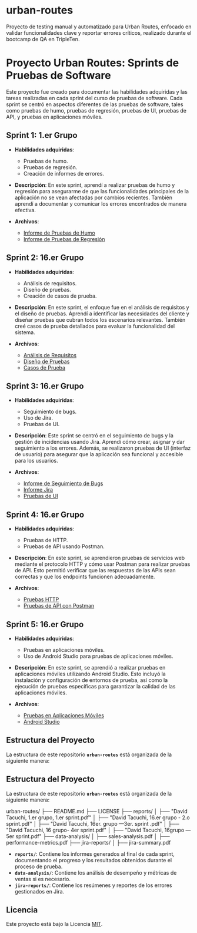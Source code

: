 # urban-routes
Proyecto de testing manual y automatizado para Urban Routes, enfocado en validar funcionalidades clave y reportar errores críticos, realizado durante el bootcamp de QA en TripleTen.
# Proyecto Urban Routes: Sprints de Pruebas de Software

Este proyecto fue creado para documentar las habilidades adquiridas y las tareas realizadas en cada sprint del curso de pruebas de software. Cada sprint se centró en aspectos diferentes de las pruebas de software, tales como pruebas de humo, pruebas de regresión, pruebas de UI, pruebas de API, y pruebas en aplicaciones móviles.

## Sprint 1: 1.er Grupo
- **Habilidades adquiridas**: 
  - Pruebas de humo.
  - Pruebas de regresión.
  - Creación de informes de errores.

- **Descripción**: En este sprint, aprendí a realizar pruebas de humo y regresión para asegurarme de que las funcionalidades principales de la aplicación no se vean afectadas por cambios recientes. También aprendí a documentar y comunicar los errores encontrados de manera efectiva.

- **Archivos**:
  - [Informe de Pruebas de Humo](reports/David%20Tacuchi,%201.er%20grupo,%201.er%20sprint.pdf)
  - [Informe de Pruebas de Regresión](reports/David%20Tacuchi,%201.er%20grupo,%201.er%20sprint.pdf)

## Sprint 2: 16.er Grupo
- **Habilidades adquiridas**:
  - Análisis de requisitos.
  - Diseño de pruebas.
  - Creación de casos de prueba.

- **Descripción**: En este sprint, el enfoque fue en el análisis de requisitos y el diseño de pruebas. Aprendí a identificar las necesidades del cliente y diseñar pruebas que cubran todos los escenarios relevantes. También creé casos de prueba detallados para evaluar la funcionalidad del sistema.

- **Archivos**:
  - [Análisis de Requisitos](reports/David%20Tacuchi,%2016.er%20grupo%20-%202.o%20sprint.pdf)
  - [Diseño de Pruebas](reports/David%20Tacuchi,%2016.er%20grupo%20-%202.o%20sprint.pdf)
  - [Casos de Prueba](reports/David%20Tacuchi,%2016.er%20grupo%20-%202.o%20sprint.pdf)

## Sprint 3: 16.er Grupo
- **Habilidades adquiridas**:
  - Seguimiento de bugs.
  - Uso de Jira.
  - Pruebas de UI.

- **Descripción**: Este sprint se centró en el seguimiento de bugs y la gestión de incidencias usando Jira. Aprendí cómo crear, asignar y dar seguimiento a los errores. Además, se realizaron pruebas de UI (interfaz de usuario) para asegurar que la aplicación sea funcional y accesible para los usuarios.

- **Archivos**:
  - [Informe de Seguimiento de Bugs](reports/David%20Tacuchi,%2016er.%20grupo%20—3er.%20sprint%20.pdf)
  - [Informe Jira](reports/David%20Tacuchi,%2016er.%20grupo%20—3er.%20sprint%20.pdf)
  - [Pruebas de UI](reports/David%20Tacuchi,%2016er.%20grupo%20—3er.%20sprint%20.pdf)

## Sprint 4: 16.er Grupo
- **Habilidades adquiridas**:
  - Pruebas de HTTP.
  - Pruebas de API usando Postman.

- **Descripción**: En este sprint, se aprendieron pruebas de servicios web mediante el protocolo HTTP y cómo usar Postman para realizar pruebas de API. Esto permitió verificar que las respuestas de las APIs sean correctas y que los endpoints funcionen adecuadamente.

- **Archivos**:
  - [Pruebas HTTP](reports/David%20Tacuchi,%2016%20grupo-%204er%20sprint.pdf)
  - [Pruebas de API con Postman](reports/David%20Tacuchi,%2016%20grupo-%204er%20sprint.pdf)

## Sprint 5: 16.er Grupo
- **Habilidades adquiridas**:
  - Pruebas en aplicaciones móviles.
  - Uso de Android Studio para pruebas de aplicaciones móviles.

- **Descripción**: En este sprint, se aprendió a realizar pruebas en aplicaciones móviles utilizando Android Studio. Esto incluyó la instalación y configuración de entornos de prueba, así como la ejecución de pruebas específicas para garantizar la calidad de las aplicaciones móviles.

- **Archivos**:
  - [Pruebas en Aplicaciones Móviles](reports/David%20Tacuchi,%2016grupo%20—%205er%20sprint.pdf)
  - [Android Studio](reports/David%20Tacuchi,%2016grupo%20—%205er%20sprint.pdf)

## Estructura del Proyecto

La estructura de este repositorio **`urban-routes`** está organizada de la siguiente manera:



## Estructura del Proyecto

La estructura de este repositorio **`urban-routes`** está organizada de la siguiente manera:

urban-routes/ ├── README.md ├── LICENSE ├── reports/ │ ├── "David Tacuchi, 1.er grupo, 1.er sprint.pdf" │ ├── "David Tacuchi, 16.er grupo - 2.o sprint.pdf" │ ├── "David Tacuchi, 16er. grupo —3er. sprint .pdf" │ ├── "David Tacuchi, 16 grupo- 4er sprint.pdf" │ ├── "David Tacuchi, 16grupo — 5er sprint.pdf" ├── data-analysis/ │ ├── sales-analysis.pdf │ ├── performance-metrics.pdf ├── jira-reports/ │ ├── jira-summary.pdf
- **`reports/`**: Contiene los informes generados al final de cada sprint, documentando el progreso y los resultados obtenidos durante el proceso de prueba.
- **`data-analysis/`**: Contiene los análisis de desempeño y métricas de ventas si es necesario.
- **`jira-reports/`**: Contiene los resúmenes y reportes de los errores gestionados en Jira.

## Licencia

Este proyecto está bajo la Licencia [MIT](https://opensource.org/licenses/MIT).

